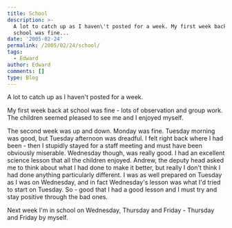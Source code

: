 ```yaml
---
title: School
description: >-
  A lot to catch up as I haven\'t posted for a week. My first week back at
  school was fine...
date: '2005-02-24'
permalink: /2005/02/24/school/
tags:
  - Edward
author: Edward
comments: []
type: Blog
---
```


A lot to catch up as I haven\'t posted for a week.

My first week back at school was fine - lots of observation and group
work. The children seemed pleased to see me and I enjoyed myself.

The second week was up and down. Monday was fine. Tuesday morning was
good, but Tuesday afternoon was dreadful. I felt right back where I had
been - then I stupidly stayed for a staff meeting and must have been
obviously miserable. Wednesday though, was really good. I had an
excellent science lesson that all the children enjoyed. Andrew, the
deputy head asked me to think about what I had done to make it better,
but really I don\'t think I had done anything particularly different. I
was as well prepared on Tuesday as I was on Wednesday, and in fact
Wednesday\'s lesson was what I\'d tried to start on Tuesday. So - good
that I had a good lesson and I must try and stay positive through the
bad ones.

Next week I\'m in school on Wednesday, Thursday and Friday - Thursday
and Friday by myself.

